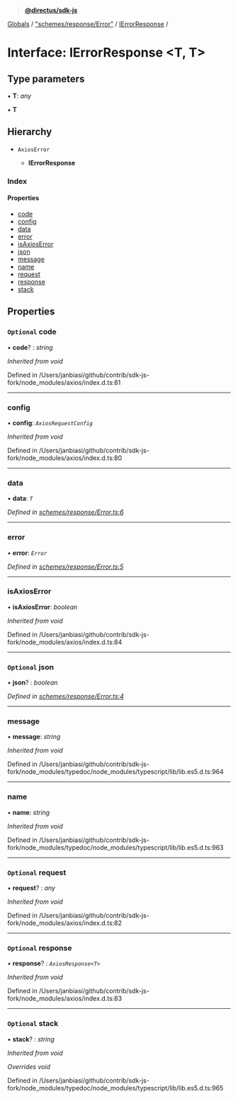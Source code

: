 > **[@directus/sdk-js](../README.md)**

[Globals](../README.md) / ["schemes/response/Error"](../modules/_schemes_response_error_.md) / [IErrorResponse](_schemes_response_error_.ierrorresponse.md) /

# Interface: IErrorResponse <**T, T**>

## Type parameters

▪ **T**: *any*

▪ **T**

## Hierarchy

* `AxiosError`

  * **IErrorResponse**

### Index

#### Properties

* [code](_schemes_response_error_.ierrorresponse.md#optional-code)
* [config](_schemes_response_error_.ierrorresponse.md#config)
* [data](_schemes_response_error_.ierrorresponse.md#data)
* [error](_schemes_response_error_.ierrorresponse.md#error)
* [isAxiosError](_schemes_response_error_.ierrorresponse.md#isaxioserror)
* [json](_schemes_response_error_.ierrorresponse.md#optional-json)
* [message](_schemes_response_error_.ierrorresponse.md#message)
* [name](_schemes_response_error_.ierrorresponse.md#name)
* [request](_schemes_response_error_.ierrorresponse.md#optional-request)
* [response](_schemes_response_error_.ierrorresponse.md#optional-response)
* [stack](_schemes_response_error_.ierrorresponse.md#optional-stack)

## Properties

### `Optional` code

• **code**? : *string*

*Inherited from void*

Defined in /Users/janbiasi/github/contrib/sdk-js-fork/node_modules/axios/index.d.ts:81

___

###  config

• **config**: *`AxiosRequestConfig`*

*Inherited from void*

Defined in /Users/janbiasi/github/contrib/sdk-js-fork/node_modules/axios/index.d.ts:80

___

###  data

• **data**: *`T`*

*Defined in [schemes/response/Error.ts:6](https://github.com/janbiasi/sdk-js/blob/75383ea/src/schemes/response/Error.ts#L6)*

___

###  error

• **error**: *`Error`*

*Defined in [schemes/response/Error.ts:5](https://github.com/janbiasi/sdk-js/blob/75383ea/src/schemes/response/Error.ts#L5)*

___

###  isAxiosError

• **isAxiosError**: *boolean*

*Inherited from void*

Defined in /Users/janbiasi/github/contrib/sdk-js-fork/node_modules/axios/index.d.ts:84

___

### `Optional` json

• **json**? : *boolean*

*Defined in [schemes/response/Error.ts:4](https://github.com/janbiasi/sdk-js/blob/75383ea/src/schemes/response/Error.ts#L4)*

___

###  message

• **message**: *string*

*Inherited from void*

Defined in /Users/janbiasi/github/contrib/sdk-js-fork/node_modules/typedoc/node_modules/typescript/lib/lib.es5.d.ts:964

___

###  name

• **name**: *string*

*Inherited from void*

Defined in /Users/janbiasi/github/contrib/sdk-js-fork/node_modules/typedoc/node_modules/typescript/lib/lib.es5.d.ts:963

___

### `Optional` request

• **request**? : *any*

*Inherited from void*

Defined in /Users/janbiasi/github/contrib/sdk-js-fork/node_modules/axios/index.d.ts:82

___

### `Optional` response

• **response**? : *`AxiosResponse<T>`*

*Inherited from void*

Defined in /Users/janbiasi/github/contrib/sdk-js-fork/node_modules/axios/index.d.ts:83

___

### `Optional` stack

• **stack**? : *string*

*Inherited from void*

*Overrides void*

Defined in /Users/janbiasi/github/contrib/sdk-js-fork/node_modules/typedoc/node_modules/typescript/lib/lib.es5.d.ts:965